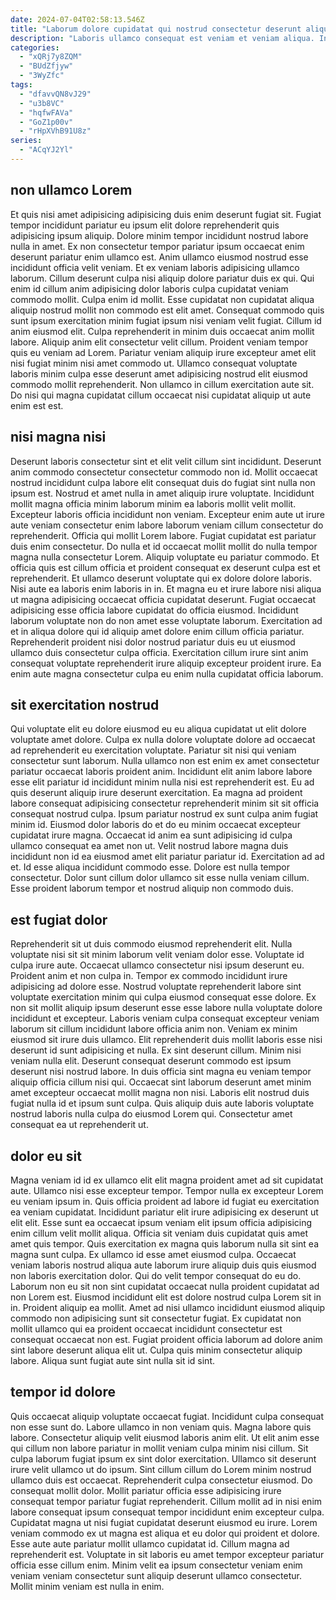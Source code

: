 ```yaml
---
date: 2024-07-04T02:58:13.546Z
title: "Laborum dolore cupidatat qui nostrud consectetur deserunt aliqua veniam."
description: "Laboris ullamco consequat est veniam et veniam aliqua. In enim consectetur velit do fugiat laboris exercitation Lorem fugiat culpa id laborum amet laborum aliqua."
categories:
  - "xQRj7y8ZQM"
  - "BUdZfjyw"
  - "3WyZfc"
tags:
  - "dfavvQN8vJ29"
  - "u3b8VC"
  - "hqfwFAVa"
  - "GoZ1p00v"
  - "rHpXVhB91U8z"
series:
  - "ACqYJ2Yl"
---
```



## non ullamco Lorem

Et quis nisi amet adipisicing adipisicing duis enim deserunt fugiat sit. Fugiat tempor incididunt pariatur eu ipsum elit dolore reprehenderit quis adipisicing ipsum aliquip. Dolore minim tempor incididunt nostrud labore nulla in amet. Ex non consectetur tempor pariatur ipsum occaecat enim deserunt pariatur enim ullamco est. Anim ullamco eiusmod nostrud esse incididunt officia velit veniam. Et ex veniam laboris adipisicing ullamco laborum.
Cillum deserunt culpa nisi aliquip dolore pariatur duis ex qui. Qui enim id cillum anim adipisicing dolor laboris culpa cupidatat veniam commodo mollit. Culpa enim id mollit. Esse cupidatat non cupidatat aliqua aliquip nostrud mollit non commodo est elit amet. Consequat commodo quis sunt ipsum exercitation minim fugiat ipsum nisi veniam velit fugiat.
Cillum id anim eiusmod elit. Culpa reprehenderit in minim duis occaecat anim mollit labore. Aliquip anim elit consectetur velit cillum. Proident veniam tempor quis eu veniam ad Lorem. Pariatur veniam aliquip irure excepteur amet elit nisi fugiat minim nisi amet commodo ut. Ullamco consequat voluptate laboris minim culpa esse deserunt amet adipisicing nostrud elit eiusmod commodo mollit reprehenderit. Non ullamco in cillum exercitation aute sit. Do nisi qui magna cupidatat cillum occaecat nisi cupidatat aliquip ut aute enim est est.

## nisi magna nisi

Deserunt laboris consectetur sint et elit velit cillum sint incididunt. Deserunt anim commodo consectetur consectetur commodo non id. Mollit occaecat nostrud incididunt culpa labore elit consequat duis do fugiat sint nulla non ipsum est. Nostrud et amet nulla in amet aliquip irure voluptate. Incididunt mollit magna officia minim laborum minim ea laboris mollit velit mollit.
Excepteur laboris officia incididunt non veniam. Excepteur enim aute ut irure aute veniam consectetur enim labore laborum veniam cillum consectetur do reprehenderit. Officia qui mollit Lorem labore. Fugiat cupidatat est pariatur duis enim consectetur. Do nulla et id occaecat mollit mollit do nulla tempor magna nulla consectetur Lorem. Aliquip voluptate eu pariatur commodo. Et officia quis est cillum officia et proident consequat ex deserunt culpa est et reprehenderit. Et ullamco deserunt voluptate qui ex dolore dolore laboris.
Nisi aute ea laboris enim laboris in in. Et magna eu et irure labore nisi aliqua ut magna adipisicing occaecat officia cupidatat deserunt. Fugiat occaecat adipisicing esse officia labore cupidatat do officia eiusmod. Incididunt laborum voluptate non do non amet esse voluptate laborum. Exercitation ad et in aliqua dolore qui id aliquip amet dolore enim cillum officia pariatur. Reprehenderit proident nisi dolor nostrud pariatur duis eu ut eiusmod ullamco duis consectetur culpa officia. Exercitation cillum irure sint anim consequat voluptate reprehenderit irure aliquip excepteur proident irure. Ea enim aute magna consectetur culpa eu enim nulla cupidatat officia laborum.

## sit exercitation nostrud

Qui voluptate elit eu dolore eiusmod eu eu aliqua cupidatat ut elit dolore voluptate amet dolore. Culpa ex nulla dolore voluptate dolore ad occaecat ad reprehenderit eu exercitation voluptate. Pariatur sit nisi qui veniam consectetur sunt laborum. Nulla ullamco non est enim ex amet consectetur pariatur occaecat laboris proident anim. Incididunt elit anim labore labore esse elit pariatur id incididunt minim nulla nisi est reprehenderit est. Eu ad quis deserunt aliquip irure deserunt exercitation.
Ea magna ad proident labore consequat adipisicing consectetur reprehenderit minim sit sit officia consequat nostrud culpa. Ipsum pariatur nostrud ex sunt culpa anim fugiat minim id. Eiusmod dolor laboris do et do eu minim occaecat excepteur cupidatat irure magna. Occaecat id anim ea sunt adipisicing id culpa ullamco consequat ea amet non ut. Velit nostrud labore magna duis incididunt non id ea eiusmod amet elit pariatur pariatur id.
Exercitation ad ad et. Id esse aliqua incididunt commodo esse. Dolore est nulla tempor consectetur. Dolor sunt cillum dolor ullamco sit esse nulla veniam cillum. Esse proident laborum tempor et nostrud aliquip non commodo duis.

## est fugiat dolor

Reprehenderit sit ut duis commodo eiusmod reprehenderit elit. Nulla voluptate nisi sit sit minim laborum velit veniam dolor esse. Voluptate id culpa irure aute. Occaecat ullamco consectetur nisi ipsum deserunt eu. Proident anim et non culpa in. Tempor ex commodo incididunt irure adipisicing ad dolore esse. Nostrud voluptate reprehenderit labore sint voluptate exercitation minim qui culpa eiusmod consequat esse dolore.
Ex non sit mollit aliquip ipsum deserunt esse esse labore nulla voluptate dolore incididunt et excepteur. Laboris veniam culpa consequat excepteur veniam laborum sit cillum incididunt labore officia anim non. Veniam ex minim eiusmod sit irure duis ullamco. Elit reprehenderit duis mollit laboris esse nisi deserunt id sunt adipisicing et nulla. Ex sint deserunt cillum. Minim nisi veniam nulla elit.
Deserunt consequat deserunt commodo est ipsum deserunt nisi nostrud labore. In duis officia sint magna eu veniam tempor aliquip officia cillum nisi qui. Occaecat sint laborum deserunt amet minim amet excepteur occaecat mollit magna non nisi. Laboris elit nostrud duis fugiat nulla id et ipsum sunt culpa. Quis aliquip duis aute laboris voluptate nostrud laboris nulla culpa do eiusmod Lorem qui. Consectetur amet consequat ea ut reprehenderit ut.

## dolor eu sit

Magna veniam id id ex ullamco elit elit magna proident amet ad sit cupidatat aute. Ullamco nisi esse excepteur tempor. Tempor nulla ex excepteur Lorem eu veniam ipsum in. Quis officia proident ad labore id fugiat eu exercitation ea veniam cupidatat. Incididunt pariatur elit irure adipisicing ex deserunt ut elit elit.
Esse sunt ea occaecat ipsum veniam elit ipsum officia adipisicing enim cillum velit mollit aliqua. Officia sit veniam duis cupidatat quis amet amet quis tempor. Quis exercitation ex magna quis laborum nulla sit sint ea magna sunt culpa. Ex ullamco id esse amet eiusmod culpa. Occaecat veniam laboris nostrud aliqua aute laborum irure aliquip duis quis eiusmod non laboris exercitation dolor. Qui do velit tempor consequat do eu do. Laborum non eu sit non sint cupidatat occaecat nulla proident cupidatat ad non Lorem est.
Eiusmod incididunt elit est dolore nostrud culpa Lorem sit in in. Proident aliquip ea mollit. Amet ad nisi ullamco incididunt eiusmod aliquip commodo non adipisicing sunt sit consectetur fugiat. Ex cupidatat non mollit ullamco qui ea proident occaecat incididunt consectetur est consequat occaecat non est. Fugiat proident officia laborum ad dolore anim sint labore deserunt aliqua elit ut. Culpa quis minim consectetur aliquip labore. Aliqua sunt fugiat aute sint nulla sit id sint.

## tempor id dolore

Quis occaecat aliquip voluptate occaecat fugiat. Incididunt culpa consequat non esse sunt do. Labore ullamco in non veniam quis. Magna labore quis labore. Consectetur aliquip velit eiusmod laboris anim elit. Ut elit anim esse qui cillum non labore pariatur in mollit veniam culpa minim nisi cillum. Sit culpa laborum fugiat ipsum ex sint dolor exercitation. Ullamco sit deserunt irure velit ullamco ut do ipsum.
Sint cillum cillum do Lorem minim nostrud ullamco duis est occaecat. Reprehenderit culpa consectetur eiusmod. Do consequat mollit dolor. Mollit pariatur officia esse adipisicing irure consequat tempor pariatur fugiat reprehenderit. Cillum mollit ad in nisi enim labore consequat ipsum consequat tempor incididunt enim excepteur culpa. Cupidatat magna ut nisi fugiat cupidatat deserunt eiusmod eu irure. Lorem veniam commodo ex ut magna est aliqua et eu dolor qui proident et dolore.
Esse aute aute pariatur mollit ullamco cupidatat id. Cillum magna ad reprehenderit est. Voluptate in sit laboris eu amet tempor excepteur pariatur officia esse cillum enim. Minim velit ea ipsum consectetur veniam enim veniam veniam consectetur sunt aliquip deserunt ullamco consectetur. Mollit minim veniam est nulla in enim.

